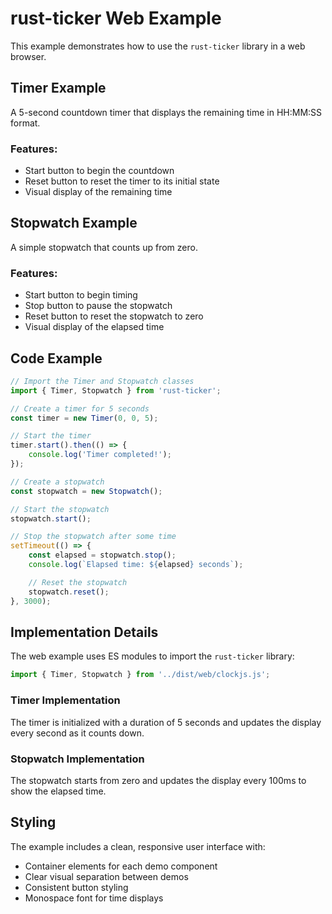 # rust-ticker Web Example

This example demonstrates how to use the `rust-ticker` library in a web browser.

## Timer Example

A 5-second countdown timer that displays the remaining time in HH:MM:SS format.

### Features:
- Start button to begin the countdown
- Reset button to reset the timer to its initial state
- Visual display of the remaining time

## Stopwatch Example

A simple stopwatch that counts up from zero.

### Features:
- Start button to begin timing
- Stop button to pause the stopwatch
- Reset button to reset the stopwatch to zero
- Visual display of the elapsed time

## Code Example

```javascript
// Import the Timer and Stopwatch classes
import { Timer, Stopwatch } from 'rust-ticker';

// Create a timer for 5 seconds
const timer = new Timer(0, 0, 5);

// Start the timer
timer.start().then(() => {
    console.log('Timer completed!');
});

// Create a stopwatch
const stopwatch = new Stopwatch();

// Start the stopwatch
stopwatch.start();

// Stop the stopwatch after some time
setTimeout(() => {
    const elapsed = stopwatch.stop();
    console.log(`Elapsed time: ${elapsed} seconds`);

    // Reset the stopwatch
    stopwatch.reset();
}, 3000);
```

## Implementation Details

The web example uses ES modules to import the `rust-ticker` library:

```javascript
import { Timer, Stopwatch } from '../dist/web/clockjs.js';
```

### Timer Implementation

The timer is initialized with a duration of 5 seconds and updates the display every second as it counts down.

### Stopwatch Implementation

The stopwatch starts from zero and updates the display every 100ms to show the elapsed time.

## Styling

The example includes a clean, responsive user interface with:
- Container elements for each demo component
- Clear visual separation between demos
- Consistent button styling
- Monospace font for time displays